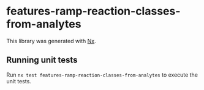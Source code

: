 # features-ramp-reaction-classes-from-analytes

This library was generated with [Nx](https://nx.dev).

## Running unit tests

Run `nx test features-ramp-reaction-classes-from-analytes` to execute the unit tests.
